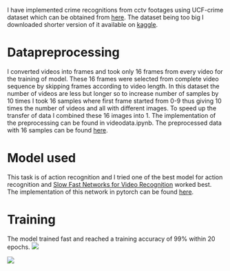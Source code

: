 I have implemented crime recognitions from cctv footages using UCF-crime dataset which can be obtained from [here](https://webpages.uncc.edu/cchen62/dataset.html). The dataset being too big I downloaded shorter version of it available on [kaggle](https://www.kaggle.com/mission-ai/crimeucfdataset). 

# Datapreprocessing 
I converted videos into frames and took only 16 frames from every video for the training of model. These 16 frames were selected from complete video sequence by skipping frames according to video length. In this dataset the number of videos are less but longer so to increase number of samples by 10 times I took 16 samples where first frame started from 0-9 thus giving 10 times the number of videos and all with different images. To speed up the transfer of data I combined these 16 images into 1. The implementation of the preprocessing can be found in videodata.ipynb. The preprocessed data with 16 samples can be found [here](https://drive.google.com/open?id=1TdfOz-MVrA_XP8h8oXd8IBTvOXwbFN1Y).


# Model used
This task is of action recognition and I tried one of the best model for action recognition and [Slow Fast Networks for Video Recognition](https://arxiv.org/pdf/1812.03982.pdf) worked best. The implementation of this network in pytorch can be found [here](https://github.com/Guocode/SlowFast-Networks). 

# Training
The model trained fast and reached a training accuracy of 99% within 20 epochs.
![](https://github.com/sanchit2843/Videoclassification/blob/master/assets/acc.png)

![](https://github.com/sanchit2843/Videoclassification/blob/master/assets/loss.png)
